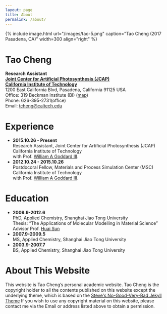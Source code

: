 ```yaml
---
layout: page
title: About
permalink: /about/
---
```


<!-- {% include image.html url="/images/tao.jpg" caption="" width=300 align="right" %} -->
{% include image.html url="/images/tao-5.png" caption="Tao Cheng (2017 Pasadena, CA)" width=300 align="right" %}

# Tao Cheng  
**Research Assistant**  
[**Joint Center for Artificial Photosynthesis (JCAP)**](http://solarfuelshub.org/102016-rh-qm-with-explicit-water)    
[**California Institute of Technology**](https://directory.caltech.edu/personnel/tcheng)  
1200 East California Blvd, Pasadena, California 91125 USA   
Office: 319 Beckman Institute (BI) ([map](http://www.caltech.edu/map/beckman-institute))  
Phone: 626-395-2731(office)  
Email: [tcheng@caltech.edu](tcheng@caltech.edu)

# Experience
- **2015.10.26 - Present**  
Research Assistant, Joint Center for Artificial Photosynthesis (JCAP)  
California Institute of Technology   
with Prof. [William A Goddard III](https://www.cce.caltech.edu/content/william-goddard).
- **2012.10.24 - 2015.10.26**  
Postdocoral Fellow, Materials and Process Simulation Center (MSC)  
California Institute of Technology   
with Prof. [William A Goddard III](https://www.cce.caltech.edu/content/william-goddard).

# Education
- **2009.9-2012.6**  
PhD, Applied Chemistry, Shanghai Jiao Tong University  
Thesis: “The Applications of Molecular Modelling in Material Science”  
Advisor Prof. [Huai Sun](http://sun.sjtu.edu.cn/)
- **2007.9-2009.5**  
MS, Applied Chemistry, Shanghai Jiao Tong University
- **2003.9-2007.7**  
BS, Applied Chemistry, Shanghai Jiao Tong University

# About This Website
This website is Tao Cheng’s personal academic website.
Tao Cheng is the copyright holder to all the contents published
on this website except the underlying theme, which is based on the
<a href="http://jekyllthemes.org/themes/svm-ngvb/" target="_blank">Steve's No-Good-Very-Bad Jekyll Theme</a>
If you wish to use any copyright material on this website,
please contact me via the Email or address listed above to obtain
a permission.
